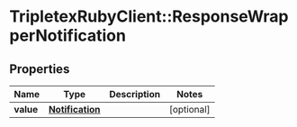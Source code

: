 # TripletexRubyClient::ResponseWrapperNotification

## Properties
Name | Type | Description | Notes
------------ | ------------- | ------------- | -------------
**value** | [**Notification**](Notification.md) |  | [optional] 


